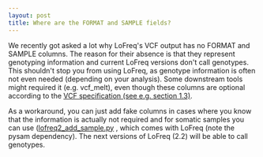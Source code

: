 ```yaml
---
layout: post
title: Where are the FORMAT and SAMPLE fields?
---
```


We recently got asked a lot why LoFreq's VCF output has no FORMAT and
SAMPLE columns. The reason for their absence is that they represent
genotyping information and current LoFreq versions don't call
genotypes. This shouldn't stop you from using LoFreq, as genotype
information is often not even needed (depending on your
analysis). Some downstream tools might required it (e.g. vcf_melt),
even though these columns are optional according to the
[VCF specification (see e.g. section 1.3)](https://samtools.github.io/hts-specs/VCFv4.2.pdf).

As a workaround, you can just add fake columns in cases where you know
that the information is actually not required and for somatic
samples you can use
([lofreq2_add_sample.py](https://github.com/CSB5/lofreq/blob/master/src/tools/scripts/lofreq2_add_sample.py)
, which comes with LoFreq (note the pysam dependency). The next versions of LoFreq (2.2) will be
able to call genotypes.

